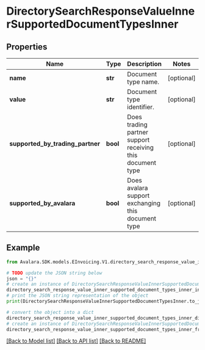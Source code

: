 # DirectorySearchResponseValueInnerSupportedDocumentTypesInner


## Properties

Name | Type | Description | Notes
------------ | ------------- | ------------- | -------------
**name** | **str** | Document type name. | [optional] 
**value** | **str** | Document type identifier. | [optional] 
**supported_by_trading_partner** | **bool** | Does trading partner support receiving this document type | [optional] 
**supported_by_avalara** | **bool** | Does avalara support exchanging this document type | [optional] 

## Example

```python
from Avalara.SDK.models.EInvoicing.V1.directory_search_response_value_inner_supported_document_types_inner import DirectorySearchResponseValueInnerSupportedDocumentTypesInner

# TODO update the JSON string below
json = "{}"
# create an instance of DirectorySearchResponseValueInnerSupportedDocumentTypesInner from a JSON string
directory_search_response_value_inner_supported_document_types_inner_instance = DirectorySearchResponseValueInnerSupportedDocumentTypesInner.from_json(json)
# print the JSON string representation of the object
print(DirectorySearchResponseValueInnerSupportedDocumentTypesInner.to_json())

# convert the object into a dict
directory_search_response_value_inner_supported_document_types_inner_dict = directory_search_response_value_inner_supported_document_types_inner_instance.to_dict()
# create an instance of DirectorySearchResponseValueInnerSupportedDocumentTypesInner from a dict
directory_search_response_value_inner_supported_document_types_inner_from_dict = DirectorySearchResponseValueInnerSupportedDocumentTypesInner.from_dict(directory_search_response_value_inner_supported_document_types_inner_dict)
```
[[Back to Model list]](../README.md#documentation-for-models) [[Back to API list]](../README.md#documentation-for-api-endpoints) [[Back to README]](../README.md)


